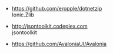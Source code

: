 * https://github.com/eropple/dotnetzip  
Ionic.Zlib   
* http://jsontoolkit.codeplex.com  
jsontoolkit  

* https://github.com/AvaloniaUI/Avalonia  
